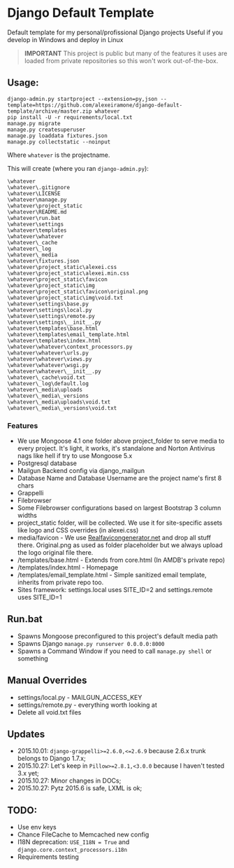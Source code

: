 # Django Default Template
Default template for my personal/profissional Django projects
Useful if you develop in Windows and deploy in Linux

> **IMPORTANT** This project is public but many of the features it uses are loaded from private repositories so this won't work out-of-the-box.

## Usage:

    django-admin.py startproject --extension=py,json --template=https://github.com/alexeiramone/django-default-template/archive/master.zip whatever
    pip install -U -r requirements/local.txt
    manage.py migrate
    manage.py createsuperuser
    manage.py loaddata fixtures.json
    manage.py collectstatic --noinput

Where `whatever` is the projectname.

This will create (where you ran `django-admin.py`):

    \whatever
    \whatever\.gitignore
    \whatever\LICENSE
    \whatever\manage.py
    \whatever\project_static
    \whatever\README.md
    \whatever\run.bat
    \whatever\settings
    \whatever\templates
    \whatever\whatever
    \whatever\_cache
    \whatever\_log
    \whatever\_media
    \whatever\fixtures.json
    \whatever\project_static\alexei.css
    \whatever\project_static\alexei.min.css
    \whatever\project_static\favicon
    \whatever\project_static\img
    \whatever\project_static\favicon\original.png
    \whatever\project_static\img\void.txt
    \whatever\settings\base.py
    \whatever\settings\local.py
    \whatever\settings\remote.py
    \whatever\settings\__init__.py
    \whatever\templates\base.html
    \whatever\templates\email_template.html
    \whatever\templates\index.html
    \whatever\whatever\context_processors.py
    \whatever\whatever\urls.py
    \whatever\whatever\views.py
    \whatever\whatever\wsgi.py
    \whatever\whatever\__init__.py
    \whatever\_cache\void.txt
    \whatever\_log\default.log
    \whatever\_media\uploads
    \whatever\_media\_versions
    \whatever\_media\uploads\void.txt
    \whatever\_media\_versions\void.txt

### Features
- We use Mongoose 4.1 one folder above project_folder to serve media to every project. It's light, it works, it's standalone and Norton Antivirus nags like hell if try to use Mongoose 5.x
- Postgresql database
- Mailgun Backend config via django_mailgun
- Database Name and Database Username are the project name's first 8 chars
- Grappelli
- Filebrowser
- Some Filebrowser configurations based on largest Bootstrap 3 column widths
- project_static folder, will be collected. We use it for site-specific assets like logo and CSS overrides (in alexei.css)
- media/favicon - We use [Realfavicongenerator.net](http://realfavicongenerator.net/) and drop all stuff there. Original.png as used as folder placeholder but we always upload the logo original file there.
- /templates/base.html - Extends from core.html (In AMDB's private repo)
- /templates/index.html - Homepage
- /templates/email_template.html - Simple sanitized email template, inherits from private repo too.
- Sites framework: settings.local uses SITE_ID=2 and settings.remote uses SITE_ID=1

## Run.bat
- Spawns Mongoose preconfigured to this project's default media path
- Spawns Django `manage.py runserver 0.0.0.0:8000`
- Spawns a Command Window if you need to call `manage.py shell` or something

## Manual Overrides
- settings/local.py - MAILGUN_ACCESS_KEY
- settings/remote.py - everything worth looking at
- Delete all void.txt files

## Updates
- 2015.10.01: `django-grappelli>=2.6.0,<=2.6.9` because 2.6.x trunk belongs to Django 1.7.x;
- 2015.10.27: Let's keep in `Pillow>=2.8.1,<3.0.0` because I haven't tested 3.x yet;
- 2015.10.27: Minor changes in DOCs;
- 2015.10.27: Pytz 2015.6 is safe, LXML is ok;

## TODO:
- Use env keys
- Chance FileCache to Memcached new config
- I18N deprecation: `USE_I18N = True` and `django.core.context_processors.i18n`
- Requirements testing


